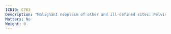 ```yaml
---
ICD10: C763
Description: "Malignant neoplasm of other and ill-defined sites: Pelvis"
Matters: No
Weight: 0
---
```


